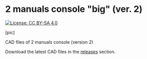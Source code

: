 # 2 manuals console "big" (ver. 2)

[![License: CC BY-SA 4.0](https://img.shields.io/badge/License-CC%20BY--SA%204.0-lightgrey.svg)](https://creativecommons.org/licenses/by-sa/4.0/)

[pic]

CAD files of 2 manuals console (version 2)

Download the latest CAD files in the <a href="#">releases</a> section.
